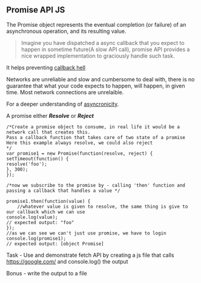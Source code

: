## Promise API JS

The Promise object represents the eventual completion (or failure) of an asynchronous operation, and its resulting value.

> Imagine you have dispatched a async callback that you expect to happen in sometime future(A slow API call), promise API provides a nice wrapped implementation to graciously handle such task.

It helps preventing [callback hell](http://callbackhell.com/)

Networks are unreliable and slow and cumbersome to deal with, there is no guarantee that what your code expects to happen, will happen, in given time. Most network connections are unrelaible.

For a deeper understanding of [asyncronicity](https://eloquentjavascript.net/11_async.html).

A promise either **_Resolve_** or **_Reject_**

```
/*Create a promise object to consume, in real life it would be a network call that creates this.
Pass a callback function that takes care of two state of a promise
Here this example always resolve, we could also reject
*/
var promise1 = new Promise(function(resolve, reject) {
setTimeout(function() {
resolve('foo');
}, 300);
});

/*now we subscribe to the promise by - calling 'then' function and passing a callback that handles a value */

promise1.then(function(value) {
    //whatever value is given to resolve, the same thing is give to our callback which we can use
console.log(value);
// expected output: "foo"
});
//as we can see we can't just use promise, we have to login
console.log(promise1);
// expected output: [object Promise]
```

Task - Use and demonstrate fetch API by creating a js file that calls https://google.com/ and console.log() the output

Bonus - write the output to a file
